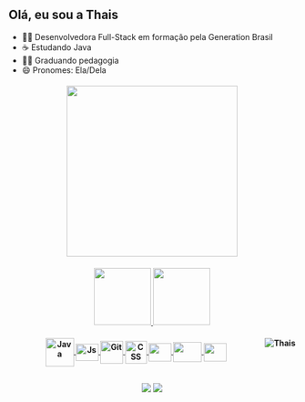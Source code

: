## Olá, eu sou a Thais 

- 👩‍💻 Desenvolvedora Full-Stack em formação pela Generation Brasil
- ☕ Estudando Java
- 👷‍♀️ Graduando pedagogia
- 😄 Pronomes: Ela/Dela

<h4 align ="center"> 
  <a href = "https://i.imgur.com/c1DNFmi.gif">
    <img height="300em" src="https://i.imgur.com/c1DNFmi.gif"/>
    

<h4 align="center">
  <a href="https://github.com/thaisspereira">
  <img height="100em" src="https://github-readme-stats.vercel.app/api?username=thaisspereira&show_icons=true&theme=yeblu&include_all_commits=true&count_private=true"/>
  <img height="100em" src="https://github-readme-stats.vercel.app/api/top-langs/?username=thaisspereira&layout=compact&langs_count=7&theme=yeblu"/>
</div>
  
 <h4 align="center">
 <img align="center" alt="Java" height="50" width="50" src="https://cdn.jsdelivr.net/gh/devicons/devicon/icons/java/java-original-wordmark.svg"/>
 <img align="center" alt="Js" height="30" width="40" src="https://cdn.jsdelivr.net/gh/devicons/devicon/icons/javascript/javascript-original.svg"/>
 <img align="center" alt="Git" height="40" width="40" src="https://cdn.jsdelivr.net/gh/devicons/devicon/icons/git/git-plain.svg"/>
 <img align="center" alt="CSS" height="40" width="38"src="https://cdn.jsdelivr.net/gh/devicons/devicon/icons/css3/css3-original.svg" />
 <img align="center" alt"angular" height="32" width="40" src="https://cdn.jsdelivr.net/gh/devicons/devicon/icons/angularjs/angularjs-plain.svg"/>
 <img align="center" alt"spring" height="35" width="50" src="https://cdn.jsdelivr.net/gh/devicons/devicon/icons/spring/spring-original.svg"/>
 <img align="center" alt"MySQL" height="32" width="40" src="https://cdn.jsdelivr.net/gh/devicons/devicon/icons/mysql/mysql-original.svg"/>
 <img align="right" alt="Thais" src="https://media.discordapp.net/attachments/900752381455761419/911023648717037638/download20211104194057.png">
 </div>
  
  
##
 
 <h4 align="center">
    <a href = "mailto:thaissp96@gmail.com"><img src="https://img.shields.io/badge/-Gmail-%23333?style=for-the-badge&logo=gmail&logoColor=white" target="_blank"></a>
  <a href="https://www.linkedin.com/in/pereira-thais/" target="_blank"><img src="https://img.shields.io/badge/-LinkedIn-%230077B5?style=for-the-badge&logo=linkedin&logoColor=white" target="_blank"></a>
  <src="https://cdn.discordapp.com/attachments/890564066446282812/893200534729789510/output_2TfwJK.gif">

